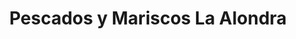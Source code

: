 ---
title: "Pescados y Mariscos La Alondra"
url: /valladolid/pescados-y-mariscos-la-alondra/
shop: Fisch
---